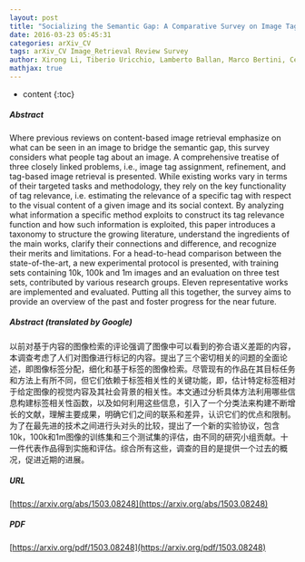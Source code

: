 ```yaml
---
layout: post
title: "Socializing the Semantic Gap: A Comparative Survey on Image Tag Assignment, Refinement and Retrieval"
date: 2016-03-23 05:45:31
categories: arXiv_CV
tags: arXiv_CV Image_Retrieval Review Survey
author: Xirong Li, Tiberio Uricchio, Lamberto Ballan, Marco Bertini, Cees G. M. Snoek, Alberto Del Bimbo
mathjax: true
---
```


* content
{:toc}

##### Abstract
Where previous reviews on content-based image retrieval emphasize on what can be seen in an image to bridge the semantic gap, this survey considers what people tag about an image. A comprehensive treatise of three closely linked problems, i.e., image tag assignment, refinement, and tag-based image retrieval is presented. While existing works vary in terms of their targeted tasks and methodology, they rely on the key functionality of tag relevance, i.e. estimating the relevance of a specific tag with respect to the visual content of a given image and its social context. By analyzing what information a specific method exploits to construct its tag relevance function and how such information is exploited, this paper introduces a taxonomy to structure the growing literature, understand the ingredients of the main works, clarify their connections and difference, and recognize their merits and limitations. For a head-to-head comparison between the state-of-the-art, a new experimental protocol is presented, with training sets containing 10k, 100k and 1m images and an evaluation on three test sets, contributed by various research groups. Eleven representative works are implemented and evaluated. Putting all this together, the survey aims to provide an overview of the past and foster progress for the near future.

##### Abstract (translated by Google)
以前对基于内容的图像检索的评论强调了图像中可以看到的弥合语义差距的内容，本调查考虑了人们对图像进行标记的内容。提出了三个密切相关的问题的全面论述，即图像标签分配，细化和基于标签的图像检索。尽管现有的作品在其目标任务和方法上有所不同，但它们依赖于标签相关性的关键功能，即，估计特定标签相对于给定图像的视觉内容及其社会背景的相关性。本文通过分析具体方法利用哪些信息构建标签相关性函数，以及如何利用这些信息，引入了一个分类法来构建不断增长的文献，理解主要成果，明确它们之间的联系和差异，认识它们的优点和限制。为了在最先进的技术之间进行头对头的比较，提出了一个新的实验协议，包含10k，100k和1m图像的训练集和三个测试集的评估，由不同的研究小组贡献。十一件代表作品得到实施和评估。综合所有这些，调查的目的是提供一个过去的概况，促进近期的进展。

##### URL
[https://arxiv.org/abs/1503.08248](https://arxiv.org/abs/1503.08248)

##### PDF
[https://arxiv.org/pdf/1503.08248](https://arxiv.org/pdf/1503.08248)

